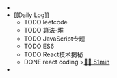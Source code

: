 -
- [[Daily Log]]
	- TODO leetcode
	- TODO 算法-堆
	- TODO JavaScript专题
	- TODO ES6
	- TODO React技术揭秘
	- DONE react coding >[🍅🍅 51min](#agenda-pomo://?t=f-1686197572242-1500%2Cf-1686212167985-1500%2Cp-1686215309100-25)
-